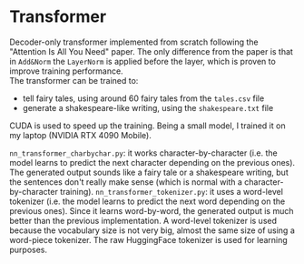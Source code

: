 # Transformer

Decoder-only transformer implemented from scratch following the "Attention Is All You Need" paper.
The only difference from the paper is that in `Add&Norm` the `LayerNorm` is applied before the layer, which is proven to improve training performance.\
The transformer can be trained to:
- tell fairy tales, using around 60 fairy tales from the `tales.csv` file
- generate a shakespeare-like writing, using the `shakespeare.txt` file

CUDA is used to speed up the training. Being a small model, I trained it on my laptop (NVIDIA RTX 4090 Mobile).

`nn_transformer_charbychar.py`: it works character-by-character (i.e. the model learns to predict the next character depending on the previous ones). The generated output sounds like a fairy tale or a shakespeare writing, but the sentences don't really make sense (which is normal with a character-by-character training).
`nn_transformer_tokenizer.py`: it uses a word-level tokenizer (i.e. the model learns to predict the next word depending on the previous ones). Since it learns word-by-word, the generated output is much better than the previous implementation. A word-level tokenizer is used because the vocabulary size is not very big, almost the same size of using a word-piece tokenizer. The raw HuggingFace tokenizer is used for learning purposes.
